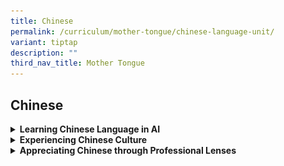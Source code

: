 ```yaml
---
title: Chinese
permalink: /curriculum/mother-tongue/chinese-language-unit/
variant: tiptap
description: ""
third_nav_title: Mother Tongue
---
```

<h2>Chinese</h2>
<div data-type="detailGroup" class="isomer-accordion-group isomer-accordion isomer-accordion-white">
<details class="isomer-details">
<summary><strong>Learning Chinese Language in AI</strong>
</summary>
<div data-type="detailsContent" class="isomer-details-content">
<p>By integrating the MOE syllabus with other carefully selected materials
and deliberately designed learning activities, we bring AI students to
discover joy in their Chinese Language learning experience with our differentiated
school-based curriculum:</p>
<p>为了寓学于乐，我校配合教育部华文课程，精心挑选适合学生水平的课外读物，并设计一系列学习活动，让学生学以致用。通过这个教学策略，老师们一步一步引导不同程度的学生学习，循序渐进地提高学生的华文水平。</p>
<p><strong><u>Joy in Chinese in the classroom<br></u></strong>Reading and
writing are fundamental to language learning. To help AI students draw
connections between reading and writing, and hence find the satisfaction
in applying what they learn, extended reading materials are integrated
into the curriculum.</p>
<p><strong><u>寓乐于课堂之中<br></u></strong>读写是能够相辅相成的语言技能。为了让AI学生能够在阅读和写作之间灵活变通，我校为学生订阅课外读物，让他们学以致用，从中得到满足感。</p>
<p><strong><em>Writing in Secondary School</em></strong>
</p>
<p>At secondary level, authentic learning is key in motivating students.
Writing about things around them can be a motivation too. Therefore, the
following materials are selected to complement writing lessons, be it functional
writing, narrative writing, or discursive writing.</p>
<p>• The school subscribes ZbComma or ThumbsUp for every AI student.
<br>• Sec 2 Higher Chinese and Express students use iRead News 2
<br>• Sec 3 Higher Chinese and Express students use iRead News 2</p>
<p><u>中学写作<br></u>活学活用，有助于激发学生的学习兴趣。贴近生活的真实性语料，其实能够激发学生的想象力。所以，我校订阅了收录新闻时事的读物，让学生知天下事的当儿，也学习将真人真事改编融入自己作品之中的技巧：</p>
<p>• 所有AI学生都订购《逗号》或《大拇指》</p>
<p>• 《爱上读报2》是中二高华与快捷学生的辅助读物</p>
<p>• 《爱上读报3》是中三高华与快捷学生的辅助读物</p>
<div class="isomer-image-wrapper">
<img style="width: 100%" height="auto" width="100%" src="/images/combine_images.jpg">
</div>
<hr>
<p><strong><em>Narrative Writing<br></em></strong>We know students need inspiration
to write deeper stories. Therefore, the following books are selected as
compulsory reading materials to spark AI students’ imagination.</p>
<p>• Sec 1 G3 Chinese students: That small, small dessert shop
<br>• Sec 1 Higher Chinese students: Zuo He’s Super Grandma
<br>• Sec 2 Express students: Where do you want to go?
<br>• Sec 2 Higher Chinese students: Secondary Four
<br>• Sec 3 Higher Chinese students: Walking Clouds</p>
<p><u>记叙文写作<br></u>常言道：“读书破万卷，下笔如有神”。广泛阅读，对培养学生的写作能力至关重要。为了加强学生记叙文的写作能力，我校挑选了一些课外读物，让学生在课本之外，培养良好的阅读习惯：</p>
<p>•《那间小小的、小小的甜点店》是中一G3学生的延伸读物。
<br>• 《佐贺的超级阿嬷》是中一高华学生的延伸读物。
<br>• 《请问你要去哪里？》是中二快捷华文学生的延伸读物。
<br>• 《中四》是中二高华学生的延伸读物。
<br>• 《走路的云》是中三高华学生的延伸读物。</p>
<div class="isomer-image-wrapper">
<img style="width: 100%" height="auto" width="100%" src="/images/Mother%20Tongue%20%20%20CL/2023%20cl-compiled%201.JPG">
</div>
<div class="isomer-image-wrapper">
<img style="width: 100%" height="auto" width="100%" src="/images/Mother%20Tongue%20%20%20CL/2023%20cl-compiled%202.JPG">
</div>
<hr>
<p>As the saying goes, “teach a man to fish and you feed him for a lifetime”.
To develop AI students into confident self-regulated adults, they are guided
to evaluate oral and writing pieces throughout 4 years of Chinese Language
experience.</p>
<p>• Sec 1 students: oral evaluation lessons
<br>• Sec 2 students: narrative writing skills Process Writing lessons
<br>• Sec 3 students: discursive writing skills through Process Writing lessons</p>
<p>正所谓“授人以鱼，不如授之以渔”。为了提高AI学生独立思考的能力，我校教师每年都会针对不同的语文技能，培养学生自我评价的能力，增强他们使用华文华语的信心。</p>
<p>&nbsp;</p>
<p>• 通过互评与自评，中一学生将学习如何评价自己的说话内容</p>
<p>• 通过过程式写作，中二学生将学习如何评价自己的记叙文</p>
<p>• 通过过程式写作，中三学生将学习如何评价自己的议论文</p>
<p>&nbsp;</p>
<p>To help AI students at different levels consolidate their learning, and
also to cultivate a spirit of</p>
<p>excellence, AI Chinese students who display flair in Chinese Language
during our annual Chinese Writing Competition will receive prizes to acknowledge
their strength. This competition is part of our Mother Tongue Language
Prize Competition which aims to give such talents a sense of achievement.</p>
<p>&nbsp;</p>
<p>为了培养精益求精的学习精神，同时也让学生巩固课堂所学，我校每年都会奖励在年度华文写作比赛中表现优异的学生。这项比赛，是母语部比赛的常设项目之一，旨在提供学生展现文采的平台。</p>
<hr>
<p><strong><em>Zaobao Editorial Competition</em></strong>
<br>Talents need opportunities to shine. Every year, selected students in
Sec 2 and 3 Higher Chinese participate in Create Your Own Newspaper Competition,
organised by Singapore Press Holdings. Students hone their Chinese language
skills as they work as a team of journalist to produce professional newspaper
articles. AI teams are proud to clinch top awards for consecutive years.
This year, one of our teams clinched the “Accomplishment Award” and the
“Best Theme ” award.</p>
<p><u>全国中学编采比赛</u>
<br>有天分的学生，需要发挥才华的空间。每年，中二和中三高华班都派学生参加新加坡报业控股（SPH）举办的全国中学编采比赛。比赛中，学生使出浑身解数，担任小记者，采访、撰写并编排精彩版面。近几年，AI
代表队都很荣幸得到评审的认可，勇夺一等奖和二等奖。今年，校的其中一组学生荣获二等奖和最佳题材奖。</p>
<p><strong><u>2023</u></strong>
</p>
<div class="iframe-wrapper">
<iframe height="569" width="960" allowfullscreen="true" frameborder="0" src="https://docs.google.com/presentation/d/e/2PACX-1vQJJ481Of8QDMpOzdittti-i_RH36Btr0O2HX9HjoqxUlmdjYmvYIBP8YCxGuHRTh9PYfEUXnAYEgaf/embed?start=true&amp;loop=true&amp;delayms=5000"></iframe>
</div>
<p><strong><u>2022</u></strong>
</p>
<div class="iframe-wrapper">
<iframe height="569" width="960" allowfullscreen="true" frameborder="0" src="https://docs.google.com/presentation/d/e/2PACX-1vQxBZSZ8-QQqI0Ym5VPr_kseUqbhkXogm3_eyNwAPKJTLPyCA7gQRSgPUZ7hdcNobppFNlRdvcflKvM/embed?start=true&amp;loop=true&amp;delayms=5000"></iframe>
</div>
<p></p>
<p><strong><u>Award Winners from Ahmad Ibrahim Secondary School<br>伊布拉欣中学得奖名单</u></strong>
</p>
<table style="minWidth: 150px">
<colgroup>
<col>
<col>
<col>
<col>
<col>
<col>
</colgroup>
<tbody>
<tr>
<td rowspan="2" colspan="1">
<p><strong>2023</strong>
</p>
</td>
<td rowspan="1" colspan="1">
<p>Upper Sec</p>
<p>高年级组</p>
</td>
<td rowspan="1" colspan="1">
<p>Special Mention Award</p>
<p>表扬奖</p>
</td>
<td rowspan="1" colspan="1">
<p>Soo Yin Wei</p>
<p>Chong Ning Xin</p>
<p>Chia Min Jun</p>
<p>New Yu Xuan</p>
<p>Ang En Xin, Alyssa</p>
</td>
<td rowspan="1" colspan="1">
<p>苏尹唯</p>
<p>张宁芯</p>
<p>谢旻均</p>
<p>梁语萱</p>
<p>洪恩芯</p>
</td>
<td rowspan="1" colspan="1">
<p>S3-Steadfastness</p>
<p>S3-Steadfastness</p>
<p>S3-Steadfastness</p>
<p>S3-Excellence</p>
<p>S3-Resilience</p>
</td>
</tr>
<tr>
<td rowspan="1" colspan="1">
<p>Lower Sec</p>
<p>低年级组</p>
</td>
<td rowspan="1" colspan="1">
<p>Accomplishment Award</p>
<p>二等奖</p>
</td>
<td rowspan="1" colspan="1">
<p>Wong Wan Yan (Huang Wanyan)</p>
<p>Joellyn Yap Yanxi</p>
<p>Lai Rou Ying</p>
<p>Koh Ching Voon</p>
<p>Wang Xiaoyu</p>
</td>
<td rowspan="1" colspan="1">
<p>黄婉嫣</p>
<p>葉妍希</p>
<p>赖柔颖</p>
<p>辜靖文</p>
<p>王晓钰</p>
</td>
<td rowspan="1" colspan="1">
<p>2E1</p>
<p>2E2</p>
<p>2E3</p>
<p>2E3</p>
<p>2E4</p>
</td>
</tr>
<tr>
<td rowspan="1" colspan="1">
<p><strong>2022</strong>
</p>
</td>
<td rowspan="1" colspan="1">
<p>Upper Sec</p>
<p>高年级组</p>
</td>
<td rowspan="1" colspan="1">
<p>Accomplishment Award + Best Theme Award</p>
<p>二等奖 + 最佳题材</p>
</td>
<td rowspan="1" colspan="1">
<p>Toh Shi Ying</p>
<p>Lim Ziyan</p>
<p>Seah Jia Xuan Rachel</p>
<p>Jiang Yingrui</p>
<p>Michelle Khoo Xin Yu</p>
</td>
<td rowspan="1" colspan="1">
<p>杜思颖</p>
<p>林芷言</p>
<p>謝佳璇</p>
<p>江应锐</p>
<p>邱鋅嵛</p>
</td>
<td rowspan="1" colspan="1">
<p>3E1</p>
<p>3E2</p>
<p>3E4</p>
<p>3E1</p>
<p>3E3</p>
</td>
</tr>
<tr>
<td rowspan="2" colspan="1">
<p><strong>2020</strong>
</p>
</td>
<td rowspan="1" colspan="1">
<p>Upper Sec</p>
<p>高年级组</p>
</td>
<td rowspan="1" colspan="1">
<p>Commendation Award</p>
<p>三等奖</p>
</td>
<td rowspan="1" colspan="1">
<p>Liu Yiwan</p>
<p>Oh Sing Ee, Jenna</p>
<p>Loh Hong Xuan</p>
<p>Kelly Soh Shi Ya</p>
<p>Tew Xin Yi</p>
</td>
<td rowspan="1" colspan="1">
<p>刘一湾</p>
<p>胡欣怡</p>
<p>罗鸿轩</p>
<p>苏诗雅</p>
<p>张欣怡</p>
</td>
<td rowspan="1" colspan="1">
<p>3E1</p>
<p>3E1</p>
<p>3E2</p>
<p>3E4</p>
<p>3E4</p>
</td>
</tr>
<tr>
<td rowspan="1" colspan="1">
<p>Lower Sec</p>
<p>低年级组</p>
</td>
<td rowspan="1" colspan="1">
<p>Accomplishment Award</p>
<p>二等奖</p>
</td>
<td rowspan="1" colspan="1">
<p>Weng Siying</p>
<p>Lim Swee Hong</p>
<p>Seah Jun De</p>
<p>Lim Zhi Qi</p>
<p>Lim Enyu</p>
</td>
<td rowspan="1" colspan="1">
<p>翁思颖</p>
<p>林瑞峰</p>
<p>佘俊德</p>
<p>林芷琪</p>
<p>林恩瑜</p>
</td>
<td rowspan="1" colspan="1">
<p>2E3</p>
<p>2E3</p>
<p>2E2</p>
<p>2E1</p>
<p>2E1</p>
</td>
</tr>
<tr>
<td rowspan="2" colspan="1">
<p><strong>2019&nbsp;</strong>
</p>
</td>
<td rowspan="1" colspan="1">
<p>Upper Sec</p>
<p>高年级组</p>
</td>
<td rowspan="1" colspan="1">
<p>Distinction</p>
<p>Award</p>
<p>一等奖</p>
</td>
<td rowspan="1" colspan="1">
<p>Desmond Ng Zi Jun</p>
<p>Chew Siew Rong</p>
<p>Clarise Tay Yi Bing</p>
<p>Tan Qing Wen</p>
<p>Weng Chen Xi</p>
</td>
<td rowspan="1" colspan="1">
<p>黄子峻</p>
<p>周秀蓉</p>
<p>郑贻冰</p>
<p>陈晴文</p>
<p>翁晨烯</p>
</td>
<td rowspan="1" colspan="1">
<p>3E1</p>
<p>3E3</p>
<p>3E4</p>
<p>3E4</p>
<p>3E4</p>
</td>
</tr>
<tr>
<td rowspan="1" colspan="1">
<p>Lower Sec</p>
<p>低年级组</p>
</td>
<td rowspan="1" colspan="1">
<p>Accomplishment award</p>
<p>二等奖</p>
</td>
<td rowspan="1" colspan="1">
<p>Kelly Soh Shi Ya</p>
<p>Oh Sing Ee, Jenna</p>
<p>Tew Xin Yi&nbsp;</p>
<p>Loh Hong Xuan</p>
<p>Liu Yiwan&nbsp;</p>
</td>
<td rowspan="1" colspan="1">
<p>苏诗雅</p>
<p>胡欣怡</p>
<p>张欣怡</p>
<p>罗鸿轩</p>
<p>刘一湾</p>
</td>
<td rowspan="1" colspan="1">
<p>2E1</p>
<p>2E2</p>
<p>2E2</p>
<p>2E3</p>
<p>2E4</p>
</td>
</tr>
</tbody>
</table>
<hr>
<p><strong><em>Text Recital Competition</em></strong>
</p>
<p>Talents need opportunities to shine. Every year, selected students in
Sec 1 to Sec 3 cohort participate in Text Recital Competition, organised
by Committee to promote Chinese Language Learning. Students hone their
Chinese language reading skills to bring life to otherwise dry texts individually
or in teams. AI students and teams are proud to clinch top awards for consecutive
years. This year, one of our students clinched the “Gold Award” and went
on qualify for the “Special Mention ” award in the finals.</p>
<p></p>
<p><strong><em>全国中小学课文朗读比赛</em></strong>
</p>
<p>有天分的学生，需要发挥才华的空间。每年，我们都会派中一到中三学生参加推广华文委员会（CPCLL）举办的全国中小学课文朗读比赛。比赛中，学生使出浑身解数，通过此起彼伏的声音、生动的肢体语言，赋予了枯燥的课文新生命。近几年，AI
代表和团队都很荣幸得到评审的认可，勇夺铜奖和银奖。今年，我校的其中一位学生荣获金奖和优秀奖。</p>
<p><strong><u>Award Winners from Ahmad Ibrahim Secondary School<br>伊布拉欣中学得奖名单</u></strong>
</p>
<p><strong>Award Winners for 2023</strong>
</p>
<table style="minWidth: 150px">
<colgroup>
<col>
<col>
<col>
<col>
<col>
<col>
</colgroup>
<tbody>
<tr>
<td rowspan="4" colspan="1">
<p><strong>Preliminary Round</strong>
</p>
</td>
<td rowspan="1" colspan="1">
<p></p>
</td>
<td rowspan="1" colspan="1">
<p></p>
</td>
<td rowspan="1" colspan="1">
<p></p>
</td>
<td rowspan="1" colspan="1">
<p></p>
</td>
<td rowspan="1" colspan="1">
<p></p>
</td>
</tr>
<tr>
<td rowspan="1" colspan="1">
<p>Lower Sec</p>
<p>低年级组</p>
</td>
<td rowspan="1" colspan="1">
<p>GOLD Award (Individual)</p>
<p>金奖（个人）</p>
</td>
<td rowspan="1" colspan="1">
<p>Linus Tan</p>
</td>
<td rowspan="1" colspan="1">
<p>陈嘉康</p>
</td>
<td rowspan="1" colspan="1">
<p>2T2</p>
</td>
</tr>
<tr>
<td rowspan="1" colspan="1">
<p>Lower Sec</p>
<p>低年级组</p>
</td>
<td rowspan="1" colspan="1">
<p>SILVER Award (Team)</p>
<p>银奖（团体）</p>
</td>
<td rowspan="1" colspan="1">
<p>Hung De Han</p>
<p>Tang Jia Jun</p>
<p>Heng Wei En</p>
</td>
<td rowspan="1" colspan="1">
<p>孔德翰</p>
<p>陈佳俊</p>
<p>邢维恩</p>
</td>
<td rowspan="1" colspan="1">
<p>2T1</p>
<p>2T1</p>
<p>2T1</p>
</td>
</tr>
<tr>
<td rowspan="1" colspan="1">
<p>Upper Sec</p>
<p>高年级组</p>
</td>
<td rowspan="1" colspan="1">
<p>BRONZE Award (Team)</p>
<p>铜奖（团体）</p>
</td>
<td rowspan="1" colspan="1">
<p>Zhang Tingrui, Terry</p>
<p>Ong Xiang Rou</p>
<p>Pang Xinyu</p>
</td>
<td rowspan="1" colspan="1">
<p>张庭睿</p>
<p>王湘柔</p>
<p>彭歆喻</p>
</td>
<td rowspan="1" colspan="1">
<p>S3-Resilience</p>
<p>S3-Care</p>
<p>S3-Service</p>
</td>
</tr>
<tr>
<td rowspan="2" colspan="1">
<p><strong>Finals</strong>
</p>
</td>
<td rowspan="1" colspan="1">
<p></p>
</td>
<td rowspan="1" colspan="1">
<p></p>
</td>
<td rowspan="1" colspan="1">
<p></p>
</td>
<td rowspan="1" colspan="1">
<p></p>
</td>
<td rowspan="1" colspan="1">
<p></p>
</td>
</tr>
<tr>
<td rowspan="1" colspan="1">
<p>Lower Sec</p>
<p>低年级组</p>
</td>
<td rowspan="1" colspan="1">
<p>Special Mention Award (Individual)</p>
<p>优秀奖（个人）</p>
</td>
<td rowspan="1" colspan="1">
<p>Linus Tan</p>
</td>
<td rowspan="1" colspan="1">
<p>陈嘉康</p>
</td>
<td rowspan="1" colspan="1">
<p>2T2</p>
</td>
</tr>
</tbody>
</table>
<hr>
<p><strong><u>Joy in Chinese beyond the classroom</u></strong>
</p>
<p>While Chinese can be learnt in the classroom, the fun and excitement of
the language can also be experienced beyond the classroom.</p>
<p>1. To let students experience Chinese as a culture, students engage in
cultural activities in our annual Chinese New Year Celebration, as well
as Mother Tongue Fortnight Programme. The programme includes introduction
on the culture of Palace Lantern and a hands-on activity - lantern making.
Students also had the opportunity to learn about the history and traditional
customs of Dragon Boat Festival, and tried their hands on making miniature
dragon boat and rice dumplings. Fun and interesting games, such as Pitch-pot
(投壶 Touhu) and Shuttlecock (毽子Jianzi) were also introduced to the students.</p>
<p>2. Chinese Language is not just an academic subject, it can also be a
professional form of expression, To help students appreciate Chinese language
through different forms of expression, Sec 3 students are brought on learning
journeys to view local Chinese Language theatrical productions. Due to
the fluid pandemic situation, AI students had the privilege to engage in
an online drama production, POPPY. Through both online and Telegram activities,
students get see how real life societal issues can be the source of imagination
for professional creations.</p>
<p><strong><u>寓乐于课堂之外</u></strong>
</p>
<p>AI学生在课堂之中学习华文，在课堂之外也能够体验华文，领悟华文华语的美妙和趣味。</p>
<p>1. 2022年的母语双周活动在学生的欢声笑语中圆满落幕！今年伊布拉欣中学华文部特别为中一中二的学生设计了不同的活动，希望每位学生都能体会华族传统文化之美。中一的学生在导师的带领下了解了传统宫灯文化，还亲手制作了精美的宫灯；中二的学生除了更深入地认识端午节的由来和传统习俗以外，还参加了龙舟模型和泥塑粽子制作活动。今年华文部也特别为普通工艺班的学生安排了传统游戏站，让学生们体验投壶和踢毽子等中国传统游戏。</p>
<p>2. 华文不只是一门学科，也可以是一种专业的表达方式。为了让学生有所体验，我校每年都会带领中三学生观赏本地华文剧场。2022年，因疫情状况不明，AI学生在课室里，体验了一场线上舞台剧。通过线上线下的互动活动，学生能亲身领悟华文在艺术创作中的美妙之处，也能从中学习社会素材如何成为艺术创作灵感的源泉。</p>
</div>
</details>
</div>
<div data-type="detailGroup" class="isomer-accordion-group isomer-accordion isomer-accordion-white">
<details class="isomer-details">
<summary><strong>Experiencing Chinese Culture</strong>
</summary>
<div data-type="detailsContent" class="isomer-details-content">
<p><strong>Mother Tongue Fortnight</strong>
</p>
<p>“After Chang’e ate up the elixir, she drifted all the way up into the
sky, towards the big, round moon……”</p>
<p>As the student who was acting as Chang’e got into her character, the class
roared with a thunderous applause.</p>
<p>“嫦娥吃下了仙丹后，缓缓地升上天空，向月亮飞去……”</p>
<p>饰演嫦娥的学生卖力地表演，教室里欢呼声和掌声此起彼落，也为今年的母语双周画上完美的句点。</p>
<p>This year, AI tagged on the theme of Mid-Autumn Festival for our Mother
Tongue Fortnight Programme. Other than viewing videos to understand the
origins of Mid-Autumn Festival and mooncakes, students also had the opportunity
to make lanterns and guess lantern-riddles, both which are related to the
Festival.</p>
<p>今年我校以中秋为主题，为母语双周设计了一系列的活动。学生除了观看视频，了解中秋节和月饼的由来，还有机会参与一些与中秋节相关的活动，例如制作灯笼和猜灯谜等。</p>
<div class="iframe-wrapper">
<iframe height="299" width="480" allowfullscreen="true" frameborder="0" src="https://docs.google.com/presentation/d/e/2PACX-1vSdHcNmNSJiQSvmCaFrKXcmvAmwpGNRR5DI7k520V2TfdH5zdUQ1eNKIWsSULUhoSj0zmsk27eh3zbJ/embed?start=false&amp;loop=false&amp;delayms=5000"></iframe>
</div>
<p>AI students also had a hand in making mooncakes. Unlike how it is usually
done, students used plasticine as ingredients, instead of flour. They re-enacted
the story of “The Revolt by Emperor Zhu Yuan Zhang” by stuffing well-wishes
into their mooncake, and passing it around anonymously. Although they could
not indulge in their own mooncakes, they could feel the warmth as they
unravel the messages hidden within the mooncakes.</p>
<p>除此之外，学生还尝试制作月饼。今年因为防控新冠病毒（COVID-19）的缘故，制作月饼有别于一般的做法，导师让学生“重现”朱元璋月饼起义的故事。在活动中，学生用粘土制作月饼，把写上祝福语的字条夹在月饼中，送给其他同学。虽然学生无法品尝他们制作的月饼，但却能感受到来自朋友满满的祝福！</p>
<div class="iframe-wrapper">
<iframe height="299" width="480" allowfullscreen="true" frameborder="0" src="https://docs.google.com/presentation/d/e/2PACX-1vQijkPFEgeMKbPEJ_0yy033V_aA5CA8ayoGqJm7E-p9I-VTQseXVVMQzFptJT5e9NVh5SZd6ATyN2Sa/embed?start=false&amp;loop=false&amp;delayms=5000"></iframe>
</div>
<p>AI students also had a hand in making mooncakes. Unlike how it is usually
done, students used plasticine as ingredients, instead of flour. They re-enacted
the story of “The Revolt by Emperor Zhu Yuan Zhang” by stuffing well-wishes
into their mooncake, and passing it around anonymously. Although they could
not indulge in their own mooncakes, they could feel the warmth as they
unravel the messages hidden within the mooncakes.</p>
<p>除此之外，学生还尝试制作月饼。今年因为防控新冠病毒（COVID-19）的缘故，制作月饼有别于一般的做法，导师让学生“重现”朱元璋月饼起义的故事。在活动中，学生用粘土制作月饼，把写上祝福语的字条夹在月饼中，送给其他同学。虽然学生无法品尝他们制作的月饼，但却能感受到来自朋友满满的祝福！</p>
<div class="iframe-wrapper">
<iframe height="299" width="480" allowfullscreen="true" frameborder="0" src="https://docs.google.com/presentation/d/e/2PACX-1vS0wSKyqJtJ0IsA5UrUmtqTzYcg1Mn2pUc31IwEASQOgldUcAT9-zIws-A0VsaPo_oRhQQ08nckEGwc/embed?start=false&amp;loop=false&amp;delayms=5000"></iframe>
</div>
<p>Last but not least, every student participated in the dramatization of
“Hou Yi Shoots the Suns” and “Chang’e Drifts to the Moon” legend, drawing
the programme to close with a fairy tale ending.
<br>
<br>最后，学生还通过话剧的方式临场表演了“后羿射日”和“嫦娥奔月”这两个故事。今年的母语双周也在学生生动的演绎中拉下帷幕。</p>
<div class="iframe-wrapper">
<iframe height="315" width="560" allowfullscreen="true" frameborder="0" src="https://www.youtube.com/embed/oNc5maq0a-4"></iframe>
</div>
<p><strong>Chinese New Year 2020</strong>
</p>
<p>Every year, our school holds a series of Chinese New Year celebrations.
This year is no exception.
<br>每年，伊布拉欣中学都会举办一系列的华人新年庆祝活动。今年也不例外。</p>
<div class="iframe-wrapper">
<iframe height="299" width="480" allowfullscreen="true" frameborder="0" src="https://docs.google.com/presentation/d/e/2PACX-1vSazF5HvXhSMP-wsEYF_Z5t3FVKsX4YcuRjQNOurOgt2NC1YFYIU3j-sALNyf43vCom8Cm9322qOTT9/embed?start=false&amp;loop=false&amp;delayms=5000"></iframe>
</div>
<p>One of the activities was calligraphy. We invited professional calligraphy
teachers to teach students to write&nbsp;New Year couplets. Outstanding
pieces were selected to use as decorations in the school hall and classrooms.&nbsp;</p>
<p>其中一项活动是新年挥春。我们邀请了专业的书法老师教学生写春联。学生优秀的书法作品都获选用来装饰学校礼堂和课室。</p>
<div class="iframe-wrapper">
<iframe height="299" width="480" allowfullscreen="true" frameborder="0" src="https://docs.google.com/presentation/d/e/2PACX-1vSKoRS2as2CfYbGzWyXN-vwlLzJzfnK6UJYhQxuM7oLZTNeb_lqX267YP1bQadgRo8so2W3mhjgw7tp/embed?start=false&amp;loop=false&amp;delayms=5000"></iframe>
</div>
<p>Another activity is the classroom decoration competition.&nbsp;Every class
displayed their creativity as they decorated the classroom according to
the given theme. Students not only learned about traditional Chinese culture,
but also filled the classroom with a mood of celebration!&nbsp;</p>
<p>另一项活动是课室装饰比赛。每个年级的学生会根据相应的主题，发挥自己的创意，装饰课室。这样既让学生学习了华族传统文化，又使课室充满浓厚的新年气息。</p>
<div class="iframe-wrapper">
<iframe height="299" width="480" allowfullscreen="true" frameborder="0" src="https://docs.google.com/presentation/d/e/2PACX-1vQMu5yMxLXawDlBy2lpVcxhiEhOzqAFasVb2swT4scmuYiT7JsSaxie5cgrg0BJfW2rWHrAiCMb0iWe/embed?start=false&amp;loop=false&amp;delayms=5000"></iframe>
</div>
<p></p>
<div class="isomer-image-wrapper">
<img style="width: 100%;" height="auto" width="100%" src="/images/cl6.jpg">
</div>
<p>
<br>
<br>
</p>
<p>This year, the most popular performance was the magic show "Amazing Umbrellas".&nbsp;
<br>The audience repeatedly cheered in awe as the magician made umbrellas
appear seemingly out of nowhere!</p>
<p>今年最受欢迎的节目就是魔术表演《变伞》，魔术师用自己精湛的技艺将一把把伞从手中变出来，使观众各个都惊叹欢呼！</p>
<p>Finally, with the crashing of cymbals and roar of drums, the celebration
reached its climax as the lion dance troupe made their way into the school
hall. Up on stage, our school leaders received the well wishes given by
the troupe and this drew the New Year celebration to a close.</p>
<p>最后，年年受欢迎的舞狮队伍进一步将庆祝活动推向了最高潮，也让新年庆祝活动在锣鼓声中划上了圆满的句号。</p>
<div class="isomer-image-wrapper">
<img style="width: 100%;" height="auto" width="100%" src="/images/cl7.jpg">
</div>
<p><strong>Chinese Song Appreciation</strong>
</p>
<p>Music is to the soul what words are to the mind. Fueled by the aim of
sharing the love of the Chinese language through alternative mediums, the
Secondary 2 Chinese students came together for a joyous session of singing
and song appreciation during the Mother Tongue Fortnight. Teachers kick-started
the event and took the audience’s breath away by performing popular songs
by singers JJ Lin and A-mei. Enthusiastic representatives from each class
sang to their hearts’ content and were rewarded by thunderous applause
from the audience. What a feast for the ears it was! We hope that the students
and teachers have enjoyed themselves at this event and continue to find
joy in learning the Chinese language as they immerse themselves in Chinese
songs.</p>
<div class="iframe-wrapper">
<iframe height="315" width="560" allowfullscreen="true" frameborder="0" src="https://www.youtube.com/embed/y3lRk2hUk3I"></iframe>
</div>
<p></p>
<div class="iframe-wrapper">
<iframe height="315" width="560" allowfullscreen="true" frameborder="0" src="https://www.youtube.com/embed/90RLT9ndb_E"></iframe>
</div>
<p><strong>华文音乐欣赏</strong>
</p>
<p>文字是智慧的结晶，音乐是灵魂的律动。为了利用其它媒介激发学生对母语的热忱，我校于2019年，趁母语双周聚集了所有中二学生，一同沉浸在华语歌曲之中。老师们为节目拉开序幕，演唱了流行歌手林俊杰与张惠妹的歌曲，炒热了全场的气氛。各班代表也大展歌喉，让其他学生不禁拍手叫好。在场的师生都大饱“耳”福！真切希望这项活动打动了所有师生，让他们继续在华语歌曲中，找到学习华文的乐趣。</p>
</div>
</details>
</div>
<div data-type="detailGroup" class="isomer-accordion-group isomer-accordion isomer-accordion-white">
<details class="isomer-details">
<summary><strong>Appreciating Chinese through Professional Lenses</strong>
</summary>
<div data-type="detailsContent" class="isomer-details-content">
<p><strong>Secondary 3 Chinese Crosstalk（相声）Experience</strong>
</p>
<div class="isomer-image-wrapper">
<img style="width: 100%" height="auto" width="100%" src="/images/Pic%201.jpg">
</div>
<p></p>
<div class="isomer-image-wrapper">
<img style="width: 40%;" height="auto" width="100%" src="/images/Pic%203.jpg">
</div>
<p>Our Secondary 3 Express students were immersed in the traditional art
form of Chinese culture-Cross Talk. A constant ripple of laughter and applause
from the audience punctuated the performance, which featured various issues
from the everyday lives of Singaporeans.&nbsp;</p>
<p>Rich in puns and allusions, crosstalk is delivered in a rapid bantering
style, presenting societal trends in a light-hearted manner. We hope that
this alternative form of language expression will bring the language alive
and promote students’ appreciation of the Chinese culture and the arts!</p>
<div class="isomer-image-wrapper">
<img style="width: 40%;" height="auto" width="100%" src="/images/Pic%202.jpg">
</div>
<p>我校的中三快捷学生有机会沉浸在华族传统艺术相声的愉悦氛围之中。相声演员以轻松幽默的方式呈现社会民生问题，观众在欢笑中了解其道理和意义。相声诙谐轻松、用词通俗易懂、形象鲜明，让学生们获益良多。我们希望通过这种“另类”的语言呈现方式，让华语活起来，让学生轻松学习华语，并促进学生对华族文化和艺术的了解。</p>
<p></p>
<p><strong>Online Dialogue with Local Writer, Ms Lin Rongchan</strong>
</p>
<p>“云端连线，坦抒己见”写作对话会</p>
<p>阻断措施实施期间，学生们除了居家学习，还参加了精彩的网上活动。我校华文部在4月24日邀请本土青年作家、南洋理工大学国立教育学院讲师林容婵老师，和我们进行了一场别开生面的写作对话会。林老师声情并茂地分享了短篇小说新作《请问你要去哪里？》的缘起、构思，以及写作历程。林老师和学生充满互动，产生了感情的共鸣，也激起思维的火花。这场独特的居家学习体验后，大家都受益匪浅！</p>
<p>During the circle breaker, while doing HBL, students had opportunities
to take part in the exciting online activities. Our Chinese Language Department
invited Ms Lin Rongchan, local writer and also lecturer at NIE, to have
a live conversation with us on April 24. Focusing on her new Chinese short
story, "Where are you going?" Ms Lin shared with us her source of inspiration
and the writing journey. The characters in the story resonated with many
of our AI students, and we were inspired to pay closer attention to people
in their lives. All of us were energized by the interaction and definitely
enjoyed this unique HBL experience!</p>
</div>
</details>
</div>
<p></p>